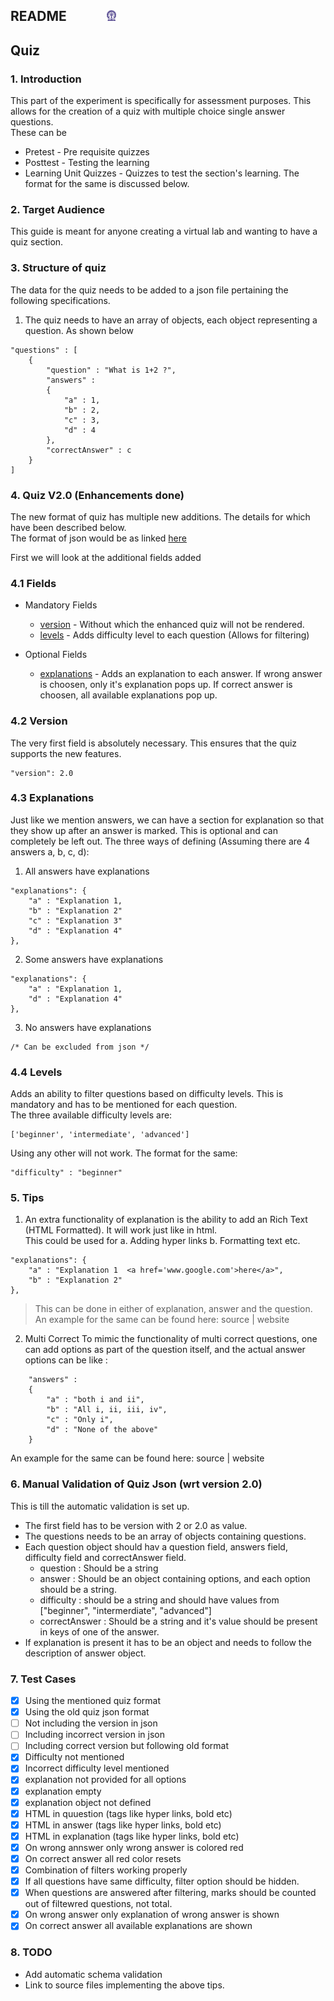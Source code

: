 ## README &nbsp; &nbsp; &nbsp; &nbsp; &nbsp; &nbsp; <img src="images/iitkgp.png" width="3%" />
 
## Quiz
### 1. Introduction
This part of the experiment is specifically for assessment purposes. This allows for the creation of a quiz with multiple choice single answer questions.  
These can be
* Pretest - Pre requisite quizzes
* Posttest - Testing the learning
* Learning Unit Quizzes - Quizzes to test the section's learning.
The format for the same is discussed below.

### 2. Target Audience
This guide is meant for anyone creating a virtual lab and wanting to have a quiz section.

### 3. Structure of quiz
The data for the quiz needs to be added to a json file pertaining the following specifications.
1. The quiz needs to have an array of objects, each object representing a question. As shown below
```
"questions" : [
    {
        "question" : "What is 1+2 ?",
        "answers" : 
        {
            "a" : 1,
            "b" : 2,
            "c" : 3,
            "d" : 4
        },
        "correctAnswer" : c
    }
]
```
### 4. Quiz V2.0 (Enhancements done)
The new format of quiz has multiple new additions. The details for which have been described below.  
The format of json would be as linked [here](./pretest.json)  

First we will look at the additional fields added  

### 4.1 Fields 
* Mandatory Fields
    * [version](#42-version) - Without which the enhanced quiz will not be rendered. 
    * [levels](#44-levels) -  Adds difficulty level to each question (Allows for filtering)

* Optional Fields
    * [explanations](#43-explanations) - Adds an explanation to each answer. If wrong answer is choosen, only it's explanation pops up.  If correct answer is choosen, all available explanations pop up.  

### 4.2 Version
The very first field is absolutely necessary. This ensures that the quiz supports the new features.
```
"version": 2.0
```   

### 4.3 Explanations
Just like we mention answers, we can have a section for explanation so that they show up after an answer is marked. This is optional and can completely be left out. The three ways of defining (Assuming there are 4 answers a, b, c, d):

1. All answers have explanations
```
"explanations": {
    "a" : "Explanation 1,
    "b" : "Explanation 2"
    "c" : "Explanation 3"
    "d" : "Explanation 4"
},
```  
2. Some answers have explanations
```
"explanations": {
    "a" : "Explanation 1,
    "d" : "Explanation 4"
},
```

3. No answers have explanations
```
/* Can be excluded from json */
```  


### 4.4 Levels
Adds an ability to filter questions based on difficulty levels. This is mandatory and has to be mentioned for each question.  
The three available difficulty levels are:
```
['beginner', 'intermediate', 'advanced']
```
Using any other will not work. The format for the same:
```
"difficulty" : "beginner"
```

### 5. Tips
1. An extra functionality of explanation is the ability to add an Rich Text (HTML Formatted). It will work just like in html.  
This could be used for
    a. Adding hyper links
    b. Formatting text etc.
```
"explanations": {
    "a" : "Explanation 1  <a href='www.google.com'>here</a>",
    "b" : "Explanation 2"
},
```
> This can be done in either of explanation, answer and the question.
An example for the same can be found here: source | website

2. Multi Correct
To mimic the functionality of multi correct questions, one can add options as part of the question itself, and the actual answer options can be like : 
```
    "answers" : 
    {
        "a" : "both i and ii",
        "b" : "All i, ii, iii, iv",
        "c" : "Only i",
        "d" : "None of the above"
    }
```
An example for the same can be found here: source | website

### 6. Manual Validation of Quiz Json (wrt version 2.0)
This is till the automatic validation is set up.
* The first field has to be version with 2 or 2.0 as value.
* The questions needs to be an array of objects containing questions.
* Each question object should hav a question field, answers field, difficulty field and correctAnswer field.
    * question : Should be a string
    * answer : Should be an object containing options, and each option should be a string.
    * difficulty : should be a string and should have values from ["beginner", "intermerdiate", "advanced"]
    * correctAnswer : Should be a string and it's value should be present in keys of one of the answer.
* If explanation is present it has to be an object and needs to follow the description of answer object.  

### 7. Test Cases
- [x] Using the mentioned quiz format  
- [x] Using the old quiz json format
- [ ] Not including the version in json
- [ ] Including incorrect version in json 
- [ ] Including correct version but following old format 
- [x] Difficulty not mentioned
- [x] Incorrect difficulty level mentioned
- [x] explanation not provided for all options
- [x] explanation empty
- [x] explanation object not defined
- [x] HTML in quuestion (tags like hyper links, bold etc)
- [x] HTML in answer (tags like hyper links, bold etc)
- [x] HTML in explanation (tags like hyper links, bold etc)
- [x] On wrong annswer only wrong answer is colored red
- [x] On correct answer all red color resets
- [x] Combination of filters working properly
- [x] If all questions have same difficulty, filter option should be hidden.
- [x] When questions are answered after filtering, marks should be counted out of filtewred questions, not total.
- [x] On wrong answer only explanation of wrong answer is shown
- [x] On correct answer all available explanations are shown

### 8. TODO
* Add automatic schema validation
* Link to source files implementing the above tips.
